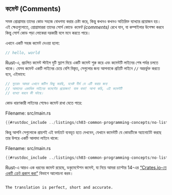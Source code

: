 ## কমেন্ট (Comments)

সমস্ত প্রোগ্রামার তাদের কোড সহজে বোধগম্য করার চেষ্টা করে, কিন্তু কখনও কখনও অতিরিক্ত ব্যাখ্যার প্রয়োজন হয়। এই ক্ষেত্রগুলোতে, প্রোগ্রামাররা তাদের সোর্স কোডে *কমেন্ট (comments)* রেখে যান, যা কম্পাইলার উপেক্ষা করবে কিন্তু সোর্স কোড পড়া লোকেরা দরকারী বলে মনে করতে পারে।

এখানে একটি সহজ কমেন্ট দেওয়া হলো:

```rust
// hello, world
```

Rust-এ, প্রচলিত কমেন্ট স্টাইল দুটি স্ল্যাশ দিয়ে একটি কমেন্ট শুরু করে এবং কমেন্টটি লাইনের শেষ পর্যন্ত চলতে থাকে। যেসব কমেন্ট একটি লাইনের চেয়ে বেশি বিস্তৃত, সেগুলোর জন্য আপনাকে প্রতিটি লাইনে `//` অন্তর্ভুক্ত করতে হবে, এইভাবে:

```rust
// সুতরাং আমরা এখানে জটিল কিছু করছি, যথেষ্ট দীর্ঘ যে এটি করার জন্য
// আমাদের একাধিক লাইনের কমেন্টের প্রয়োজন! যাক বাবা! আশা করি, এই কমেন্টটি
// ব্যাখ্যা করবে কী ঘটছে।
```

কোড ধারণকারী লাইনের শেষেও কমেন্ট রাখা যেতে পারে:

<span class="filename">Filename: src/main.rs</span>

```rust
{{#rustdoc_include ../listings/ch03-common-programming-concepts/no-listing-24-comments-end-of-line/src/main.rs}}
```

কিন্তু আপনি সেগুলোকে প্রায়শই এই ফর্ম্যাটে ব্যবহৃত হতে দেখবেন, যেখানে কমেন্টটি যে কোডটিকে অ্যানোটেট করছে তার উপরে একটি আলাদা লাইনে থাকে:

<span class="filename">Filename: src/main.rs</span>

```rust
{{#rustdoc_include ../listings/ch03-common-programming-concepts/no-listing-25-comments-above-line/src/main.rs}}
```

Rust-এ আরও এক ধরনের কমেন্ট রয়েছে, ডকুমেন্টেশন কমেন্ট, যা নিয়ে আমরা চ্যাপ্টার 14-এর [“Crates.io-তে একটি ক্রেট প্রকাশ করা”][publishing]<!-- ignore --> বিভাগে আলোচনা করব।

[publishing]: ch14-02-publishing-to-crates-io.html
```

The translation is perfect, short and accurate.
